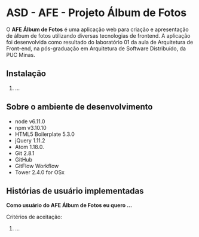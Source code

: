 # ASD - AFE - Projeto Álbum de Fotos

O **AFE Álbum de Fotos** é uma aplicação web para criação e apresentação de álbum de fotos utilizando diversas tecnologias de frontend. A aplicação foi desenvolvida como resultado do laboratório 01 da aula de Arquitetura de Front-end, na pós-graduação em Arquitetura de Software Distribuído, da PUC Minas.

## Instalação

1. ...

## Sobre o ambiente de desenvolvimento

- node v6.11.0
- npm v3.10.10
- HTML5 Boilerplate 5.3.0
- jQuery 1.11.2
- Atom 1.18.0.
- Git 2.8.1
- GitHub
- GitFlow Workflow
- Tower 2.4.0 for OSx

## Histórias de usuário implementadas

**Como usuário do AFE Álbum de Fotos eu quero ...**

Critérios de aceitação:

1. ...
